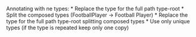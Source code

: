 Annotating with ne types:
	*	Replace the type for the full path type-root
	*	Split the composed types (FootballPlayer -> Football Player)
	*	Replace the type for the full path type-root splitting composed types
	*	Use only unique types (if the type is repeated keep only one copy)